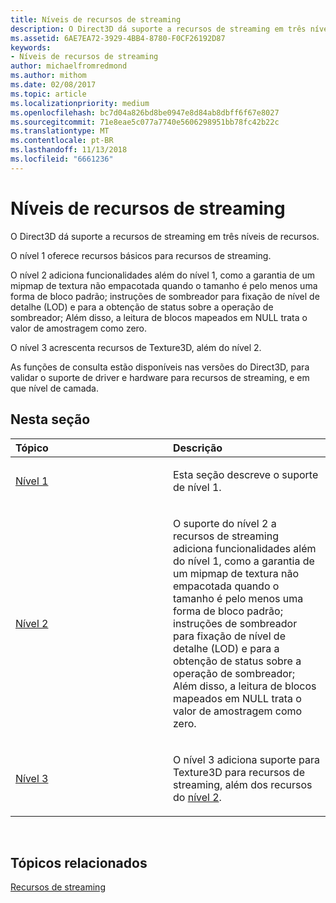 ```yaml
---
title: Níveis de recursos de streaming
description: O Direct3D dá suporte a recursos de streaming em três níveis de recursos.
ms.assetid: 6AE7EA72-3929-4BB4-8780-F0CF26192D87
keywords:
- Níveis de recursos de streaming
author: michaelfromredmond
ms.author: mithom
ms.date: 02/08/2017
ms.topic: article
ms.localizationpriority: medium
ms.openlocfilehash: bc7d04a826bd8be0947e8d84ab8dbff6f67e8027
ms.sourcegitcommit: 71e8eae5c077a7740e5606298951bb78fc42b22c
ms.translationtype: MT
ms.contentlocale: pt-BR
ms.lasthandoff: 11/13/2018
ms.locfileid: "6661236"
---
```

# <a name="streaming-resources-features-tiers"></a>Níveis de recursos de streaming


O Direct3D dá suporte a recursos de streaming em três níveis de recursos.

O nível 1 oferece recursos básicos para recursos de streaming.

O nível 2 adiciona funcionalidades além do nível 1, como a garantia de um mipmap de textura não empacotada quando o tamanho é pelo menos uma forma de bloco padrão; instruções de sombreador para fixação de nível de detalhe (LOD) e para a obtenção de status sobre a operação de sombreador; Além disso, a leitura de blocos mapeados em NULL trata o valor de amostragem como zero.

O nível 3 acrescenta recursos de Texture3D, além do nível 2.

As funções de consulta estão disponíveis nas versões do Direct3D, para validar o suporte de driver e hardware para recursos de streaming, e em que nível de camada.

## <a name="span-idin-this-sectionspanin-this-section"></a><span id="in-this-section"></span>Nesta seção


<table>
<colgroup>
<col width="50%" />
<col width="50%" />
</colgroup>
<thead>
<tr class="header">
<th align="left">Tópico</th>
<th align="left">Descrição</th>
</tr>
</thead>
<tbody>
<tr class="odd">
<td align="left"><p><a href="tier-1.md">Nível 1</a></p></td>
<td align="left"><p>Esta seção descreve o suporte de nível 1.</p></td>
</tr>
<tr class="even">
<td align="left"><p><a href="tier-2.md">Nível 2</a></p></td>
<td align="left"><p>O suporte do nível 2 a recursos de streaming adiciona funcionalidades além do nível 1, como a garantia de um mipmap de textura não empacotada quando o tamanho é pelo menos uma forma de bloco padrão; instruções de sombreador para fixação de nível de detalhe (LOD) e para a obtenção de status sobre a operação de sombreador; Além disso, a leitura de blocos mapeados em NULL trata o valor de amostragem como zero.</p></td>
</tr>
<tr class="odd">
<td align="left"><p><a href="tier-3.md">Nível 3</a></p></td>
<td align="left"><p>O nível 3 adiciona suporte para Texture3D para recursos de streaming, além dos recursos do <a href="tier-2.md">nível 2</a>.</p></td>
</tr>
</tbody>
</table>

 

## <a name="span-idrelated-topicsspanrelated-topics"></a><span id="related-topics"></span>Tópicos relacionados


[Recursos de streaming](streaming-resources.md)

 

 




